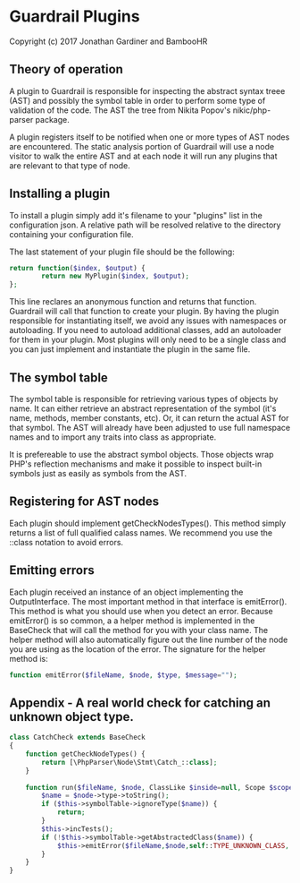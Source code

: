 # Guardrail Plugins
Copyright (c) 2017 Jonathan Gardiner and BambooHR

## Theory of operation
A plugin to Guardrail is responsible for inspecting the abstract syntax treee (AST) and possibly 
the symbol table in order to perform some type of validation of the code.  The AST the tree
from Nikita Popov's nikic/php-parser package.

A plugin registers itself to be notified when one or more types of AST nodes are encountered.  The
static analysis portion of Guardrail will use a node visitor to walk the entire AST and at each node
it will run any plugins that are relevant to that type of node.

## Installing a plugin

To install a plugin simply add it's filename to your "plugins" list in the configuration json.  A 
relative path will be resolved relative to the directory containing your configuration file.

The last statement of your plugin file should be the following:

```php
return function($index, $output) {
        return new MyPlugin($index, $output);
};
```

This line reclares an anonymous function and returns that function.  Guardrail will call
that function to create your plugin.  By having the plugin responsible for instantiating 
itself, we avoid any issues with namespaces or autoloading.  If you need to autoload 
additional classes, add an autoloader for them in your plugin.  Most plugins will only 
need to be a single class and you can just implement and instantiate the plugin in the same file.

## The symbol table
The symbol table is responsible for retrieving various types of objects by name.  It can either 
retrieve an abstract representation of the symbol (it's name, methods, member constants, etc).  Or, 
it can return the actual AST for that symbol.  The AST will already have been adjusted to use
full namespace names and to import any traits into class as appropriate.

It is prefereable to use the abstract symbol objects.  Those objects wrap PHP's reflection 
mechanisms and make it possible to inspect built-in symbols just as easily as symbols from the AST. 


## Registering for AST nodes

Each plugin should implement getCheckNodesTypes().  This method simply returns a list of
full qualified calass names.  We recommend you use the ::class notation to avoid errors.


## Emitting errors
Each plugin received an instance of an object implementing the OutputInterface.  The most important 
method in that interface is emitError().  This method is what you should use when you detect an
error.  Because emitError() is so common, a a helper method is implemented in the BaseCheck that will
 call the method for you with your class name.  The helper method will also automatically figure out the line
 number of the node you are using as the location of the error.  The signature for the helper method is:
    
```php 
function emitError($fileName, $node, $type, $message="");
```

## Appendix - A real world check for catching an unknown object type.

```php
class CatchCheck extends BaseCheck
{
	function getCheckNodeTypes() {
		return [\PhpParser\Node\Stmt\Catch_::class];
	}
 
	function run($fileName, $node, ClassLike $inside=null, Scope $scope=null) {
		$name = $node->type->toString();
		if ($this->symbolTable->ignoreType($name)) {
			return;
		}
		$this->incTests();
		if (!$this->symbolTable->getAbstractedClass($name)) {
			$this->emitError($fileName,$node,self::TYPE_UNKNOWN_CLASS, "Attempt to catch unknown type: $name");
		}
	}
}
```

